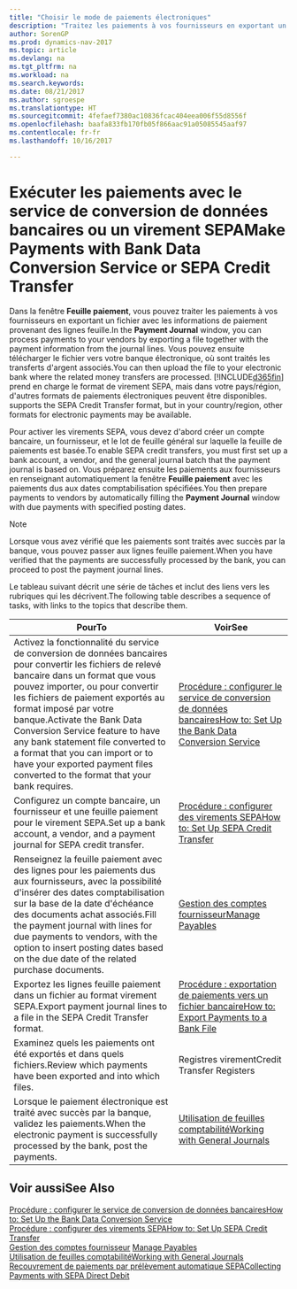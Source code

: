 ```yaml
---
title: "Choisir le mode de paiements électroniques"
description: "Traitez les paiements à vos fournisseurs en exportant un fichier avec les informations de paiement provenant des lignes feuille."
author: SorenGP
ms.prod: dynamics-nav-2017
ms.topic: article
ms.devlang: na
ms.tgt_pltfrm: na
ms.workload: na
ms.search.keywords: 
ms.date: 08/21/2017
ms.author: sgroespe
ms.translationtype: HT
ms.sourcegitcommit: 4fefaef7380ac10836fcac404eea006f55d8556f
ms.openlocfilehash: baafa833fb170fb05f866aac91a05085545aaf97
ms.contentlocale: fr-fr
ms.lasthandoff: 10/16/2017

---
```

# <a name="make-payments-with-bank-data-conversion-service-or-sepa-credit-transfer"></a><span data-ttu-id="a6c42-103">Exécuter les paiements avec le service de conversion de données bancaires ou un virement SEPA</span><span class="sxs-lookup"><span data-stu-id="a6c42-103">Make Payments with Bank Data Conversion Service or SEPA Credit Transfer</span></span>
<span data-ttu-id="a6c42-104">Dans la fenêtre **Feuille paiement**, vous pouvez traiter les paiements à vos fournisseurs en exportant un fichier avec les informations de paiement provenant des lignes feuille.</span><span class="sxs-lookup"><span data-stu-id="a6c42-104">In the **Payment Journal** window, you can process payments to your vendors by exporting a file together with the payment information from the journal lines.</span></span> <span data-ttu-id="a6c42-105">Vous pouvez ensuite télécharger le fichier vers votre banque électronique, où sont traités les transferts d'argent associés.</span><span class="sxs-lookup"><span data-stu-id="a6c42-105">You can then upload the file to your electronic bank where the related money transfers are processed.</span></span> [!INCLUDE[d365fin](includes/d365fin_md.md)]<span data-ttu-id="a6c42-106"> prend en charge le format de virement SEPA, mais dans votre pays/région, d'autres formats de paiements électroniques peuvent être disponibles.</span><span class="sxs-lookup"><span data-stu-id="a6c42-106"> supports the SEPA Credit Transfer format, but in your country/region, other formats for electronic payments may be available.</span></span>   

 <span data-ttu-id="a6c42-107">Pour activer les virements SEPA, vous devez d'abord créer un compte bancaire, un fournisseur, et le lot de feuille général sur laquelle la feuille de paiements est basée.</span><span class="sxs-lookup"><span data-stu-id="a6c42-107">To enable SEPA credit transfers, you must first set up a bank account, a vendor, and the general journal batch that the payment journal is based on.</span></span> <span data-ttu-id="a6c42-108">Vous préparez ensuite les paiements aux fournisseurs en renseignant automatiquement la fenêtre **Feuille paiement** avec les paiements dus aux dates comptabilisation spécifiées.</span><span class="sxs-lookup"><span data-stu-id="a6c42-108">You then prepare payments to vendors by automatically filling the **Payment Journal** window with due payments with specified posting dates.</span></span>  

> [!NOTE]  
>  <span data-ttu-id="a6c42-109">Lorsque vous avez vérifié que les paiements sont traités avec succès par la banque, vous pouvez passer aux lignes feuille paiement.</span><span class="sxs-lookup"><span data-stu-id="a6c42-109">When you have verified that the payments are successfully processed by the bank, you can proceed to post the payment journal lines.</span></span>  

 <span data-ttu-id="a6c42-110">Le tableau suivant décrit une série de tâches et inclut des liens vers les rubriques qui les décrivent.</span><span class="sxs-lookup"><span data-stu-id="a6c42-110">The following table describes a sequence of tasks, with links to the topics that describe them.</span></span>   

|<span data-ttu-id="a6c42-111">**Pour**</span><span class="sxs-lookup"><span data-stu-id="a6c42-111">**To**</span></span>|<span data-ttu-id="a6c42-112">**Voir**</span><span class="sxs-lookup"><span data-stu-id="a6c42-112">**See**</span></span>|  
|------------|-------------|  
|<span data-ttu-id="a6c42-113">Activez la fonctionnalité du service de conversion de données bancaires pour convertir les fichiers de relevé bancaire dans un format que vous pouvez importer, ou pour convertir les fichiers de paiement exportés au format imposé par votre banque.</span><span class="sxs-lookup"><span data-stu-id="a6c42-113">Activate the Bank Data Conversion Service feature to have any bank statement file converted to a format that you can import or to have your exported payment files converted to the format that your bank requires.</span></span>|[<span data-ttu-id="a6c42-114">Procédure : configurer le service de conversion de données bancaires</span><span class="sxs-lookup"><span data-stu-id="a6c42-114">How to: Set Up the Bank Data Conversion Service</span></span>](bank-how-setup-bank-data-conversion-service.md)|  
|<span data-ttu-id="a6c42-115">Configurez un compte bancaire, un fournisseur et une feuille paiement pour le virement SEPA.</span><span class="sxs-lookup"><span data-stu-id="a6c42-115">Set up a bank account, a vendor, and a payment journal for SEPA credit transfer.</span></span>|[<span data-ttu-id="a6c42-116">Procédure : configurer des virements SEPA</span><span class="sxs-lookup"><span data-stu-id="a6c42-116">How to: Set Up SEPA Credit Transfer</span></span>](finance-how-to-set-up-sepa-credit-transfer.md)|  
|<span data-ttu-id="a6c42-117">Renseignez la feuille paiement avec des lignes pour les paiements dus aux fournisseurs, avec la possibilité d'insérer des dates comptabilisation sur la base de la date d'échéance des documents achat associés.</span><span class="sxs-lookup"><span data-stu-id="a6c42-117">Fill the payment journal with lines for due payments to vendors, with the option to insert posting dates based on the due date of the related purchase documents.</span></span>|[<span data-ttu-id="a6c42-118">Gestion des comptes fournisseur</span><span class="sxs-lookup"><span data-stu-id="a6c42-118">Manage Payables</span></span>](payables-manage-payables.md)|  
|<span data-ttu-id="a6c42-119">Exportez les lignes feuille paiement dans un fichier au format virement SEPA.</span><span class="sxs-lookup"><span data-stu-id="a6c42-119">Export payment journal lines to a file in the SEPA Credit Transfer format.</span></span>|[<span data-ttu-id="a6c42-120">Procédure : exportation de paiements vers un fichier bancaire</span><span class="sxs-lookup"><span data-stu-id="a6c42-120">How to: Export Payments to a Bank File</span></span>](payables-how-export-payments-bank-file.md)|  
|<span data-ttu-id="a6c42-121">Examinez quels les paiements ont été exportés et dans quels fichiers.</span><span class="sxs-lookup"><span data-stu-id="a6c42-121">Review which payments have been exported and into which files.</span></span>|<span data-ttu-id="a6c42-122">Registres virement</span><span class="sxs-lookup"><span data-stu-id="a6c42-122">Credit Transfer Registers</span></span>|  
|<span data-ttu-id="a6c42-123">Lorsque le paiement électronique est traité avec succès par la banque, validez les paiements.</span><span class="sxs-lookup"><span data-stu-id="a6c42-123">When the electronic payment is successfully processed by the bank, post the payments.</span></span>|[<span data-ttu-id="a6c42-124">Utilisation de feuilles comptabilité</span><span class="sxs-lookup"><span data-stu-id="a6c42-124">Working with General Journals</span></span>](ui-work-general-journals.md)|  

## <a name="see-also"></a><span data-ttu-id="a6c42-125">Voir aussi</span><span class="sxs-lookup"><span data-stu-id="a6c42-125">See Also</span></span>  
[<span data-ttu-id="a6c42-126">Procédure : configurer le service de conversion de données bancaires</span><span class="sxs-lookup"><span data-stu-id="a6c42-126">How to: Set Up the Bank Data Conversion Service</span></span>](bank-how-setup-bank-data-conversion-service.md)  
[<span data-ttu-id="a6c42-127">Procédure : configurer des virements SEPA</span><span class="sxs-lookup"><span data-stu-id="a6c42-127">How to: Set Up SEPA Credit Transfer</span></span>](finance-how-to-set-up-sepa-credit-transfer.md)  
<span data-ttu-id="a6c42-128">[Gestion des comptes fournisseur](payables-manage-payables.md) </span><span class="sxs-lookup"><span data-stu-id="a6c42-128">[Manage Payables](payables-manage-payables.md) </span></span>  
[<span data-ttu-id="a6c42-129">Utilisation de feuilles comptabilité</span><span class="sxs-lookup"><span data-stu-id="a6c42-129">Working with General Journals</span></span>](ui-work-general-journals.md)  
[<span data-ttu-id="a6c42-130">Recouvrement de paiements par prélèvement automatique SEPA</span><span class="sxs-lookup"><span data-stu-id="a6c42-130">Collecting Payments with SEPA Direct Debit</span></span>](finance-collect-payments-with-sepa-direct-debit.md)   

